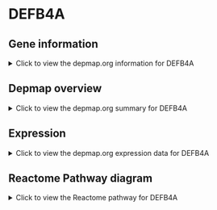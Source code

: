 <h1>DEFB4A</h1>

<h2>Gene information</h2>
<details>
  <summary>Click to view the depmap.org information for DEFB4A</summary>
  <p><a href="https://depmap.org/portal/gene/DEFB4A?tab=about" target="_BLANK">Open page in a new tab...</a></p>
  <iframe src="https://depmap.org/portal/gene/DEFB4A?tab=about" style="border:none;width:100%;height:800px"></iframe>
</details>

<h2>Depmap overview</h2>
<details>
  <summary>Click to view the depmap.org summary for DEFB4A</summary>
  <p><a href="https://depmap.org/portal/gene/DEFB4A?tab=overview" target="_BLANK">Open page in a new tab...</a></p>
  <iframe src="https://depmap.org/portal/gene/DEFB4A?tab=overview" style="border:none;width:100%;height:800px"></iframe>
</details>

<h2>Expression</h2>
<details>
  <summary>Click to view the depmap.org expression data for DEFB4A</summary>
  <p><a href="https://depmap.org/portal/gene/DEFB4A?tab=characterization" target="_BLANK">Open page in a new tab...</a></p>
  <iframe src="https://depmap.org/portal/gene/DEFB4A?tab=characterization" style="border:none;width:100%;height:800px"></iframe>
</details>



<h2>Reactome Pathway diagram</h2>
<details>
  <summary>Click to view the Reactome pathway for DEFB4A</summary>
  <p><a href="https://reactome.org/PathwayBrowser/#/R-HSA-1461973" target="_BLANK">Open page in a new tab...</a></p>
  <p>Defensins</p>
<iframe src="https://reactome.org/PathwayBrowser/#/R-HSA-1461973" style="border:none;width:100%;height:800px"></iframe>
</details>



